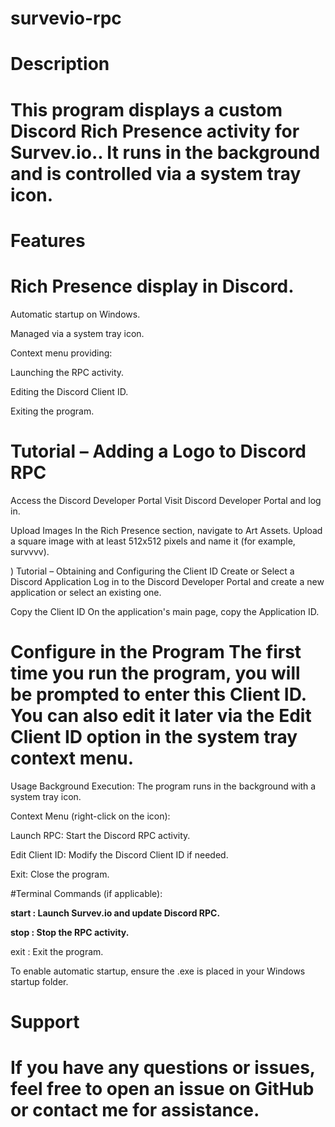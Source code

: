 # survevio-rpc

# Description
# This program displays a custom Discord Rich Presence activity for Survev.io.. It runs in the background and is controlled via a system tray icon.

# Features
# Rich Presence display in Discord.

Automatic startup on Windows.

Managed via a system tray icon.

Context menu providing:

Launching the RPC activity.

Editing the Discord Client ID.

Exiting the program.

 # Tutorial – Adding a Logo to Discord RPC
Access the Discord Developer Portal Visit Discord Developer Portal and log in.

Upload Images In the Rich Presence section, navigate to Art Assets. Upload a square image with at least 512x512 pixels and name it (for example, survvvv).

)
Tutorial – Obtaining and Configuring the Client ID
Create or Select a Discord Application Log in to the Discord Developer Portal and create a new application or select an existing one.

Copy the Client ID On the application's main page, copy the Application ID.

# Configure in the Program The first time you run the program, you will be prompted to enter this Client ID. You can also edit it later via the Edit Client ID option in the system tray context menu.

Usage
Background Execution: The program runs in the background with a system tray icon.

Context Menu (right-click on the icon):

Launch RPC: Start the Discord RPC activity.

Edit Client ID: Modify the Discord Client ID if needed.

Exit: Close the program.

 #Terminal Commands (if applicable):

**start : Launch Survev.io and update Discord RPC.**

**stop : Stop the RPC activity.**

exit : Exit the program.

To enable automatic startup, ensure the .exe is placed in your Windows startup folder.

# Support
# If you have any questions or issues, feel free to open an issue on GitHub or contact me for assistance.
